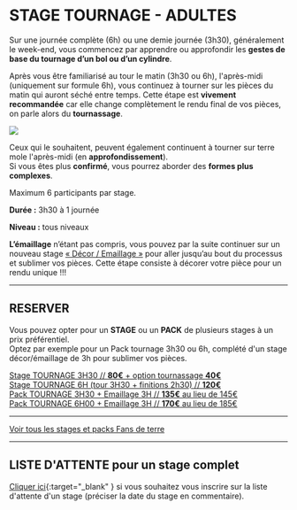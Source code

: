 # STAGE TOURNAGE - ADULTES  

Sur une journée complète (6h) ou une demie journée (3h30), généralement le week-end, vous commencez par apprendre ou approfondir les **gestes de base du tournage d’un bol ou d’un cylindre**.  
  
Après vous être familiarisé au tour le matin (3h30 ou 6h), l'après-midi (uniquement sur formule 6h), vous continuez à tourner sur les pièces du matin qui auront séché entre temps. Cette étape est **vivement recommandée** car elle change complètement le rendu final de vos pièces, on parle alors du **tournassage**. 

<img src="/images/stage_tournage_fans_de_terre_colombes_paris.jpg" class="image-stage">  

Ceux qui le souhaitent, peuvent également continuent à tourner sur terre mole l'après-midi (en **approfondissement**).  
Si vous êtes plus **confirmé**, vous pourrez aborder des **formes plus complexes**.  
  
Maximum 6 participants par stage.  

**Durée :** 3h30 à 1 journée

**Niveau :** tous niveaux  

**L’émaillage** n’étant pas compris, vous pouvez par la suite continuer sur un nouveau stage [« Décor / Emaillage »](emaillage_adultes) pour aller jusqu’au bout du processus et sublimer vos pièces. Cette étape consiste à décorer votre pièce pour un rendu unique !!!      




---

 
## RESERVER  
Vous pouvez opter pour un **STAGE** ou un **PACK** de plusieurs stages à un prix préférentiel.   
Optez par exemple pour un Pack tournage 3h30 ou 6h, complété d'un stage décor/émaillage de 3h pour sublimer vos pièces.  

[Stage TOURNAGE 3H30 // **80€** + option tournassage **40€**](https://Fansdeterre.as.me/touram)  
[Stage TOURNAGE 6H (tour 3H30 + finitions 2h30) // **120€**](https://Fansdeterre.as.me/Tournage6H)  
[Pack TOURNAGE 3H30 + Emaillage 3H // **135€** au lieu de 145€](https://app.acuityscheduling.com/catalog.php?owner=35942538&action=addCart&clear=1&id=1989002)    
[Pack TOURNAGE 6H00 + Emaillage 3H   // **170€** au lieu de 185€](https://app.acuityscheduling.com/catalog.php?owner=35942538&action=addCart&clear=1&id=1989001)  



---
[Voir tous les stages et packs Fans de terre](https://Fansdeterre.as.me/)   

---
## LISTE D'ATTENTE pour un stage complet
[Cliquer ici](https://docs.google.com/forms/d/e/1FAIpQLScDnAGxa7UlusJ0sVcahW_FnYDXCc4BQsAE5W8vGXzb9_z4pg/viewform?entry.1318731939&entry.625861564&entry.1682638982&entry.1661862399&entry.635975601){:target="_blank" }       si vous souhaitez vous inscrire sur la liste d'attente d'un stage (préciser la date du stage en commentaire).    
